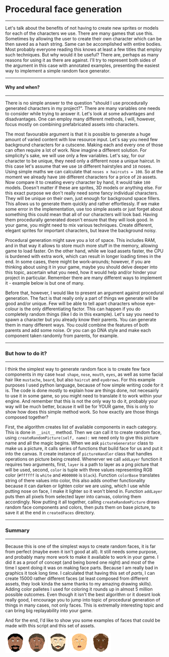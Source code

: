 # Procedural face generation

---

Let's talk about the benefits of not having to create new sprites or models for each of the characters we use. There are many games that use this.
Sometimes by allowing the user to create their own character which can be then saved as a hash string.
Same can be accomplished with entire bodies.
Most probably everyone reading this knows at least a few titles that employ such techniques.
But why would it be useful?
There are, perhaps as many reasons for using it as there are against.
I'll try to represent both sides of the argument in this case with annotated examples, presenting the easiest way to implement a simple random face generator.

---

#### Why and when?

---

There is no simple answer to the question "should I use procedurally generated characters in my project?".
There are many variables one needs to consider while trying to answer it.
Let's look at some advantages and disadvantages.
One can employ many different methods, I will, however, focus mostly on combining prefabricated assets into characters.


The most favourable argument is that it is possible to generate a huge amount of varied content with low resource input.
Let's say you need few background characters for a cutscene.
Making each and every one of those can often require a lot of work.
Now imagine a different solution. For simplicity's sake, we will use only a few variables.
Let's say, for our character to be unique, they need only a different nose a unique haircut.
In this case let's assume that we use `10` different hairstyles and `10` noses.
Using simple maths we can calculate that `noses x haircuts = 100`.
So at the moment we already have `100` different characters for a price of `20` assets.
Now compare it to creating every character by hand, it would take `100` models.
Doesn't matter if these are sprites, 3D models or anything else.
For this exact purpose we don't really need some fancy individual characters.
They will be unique on their own, just enough for background space fillers.
This allows us to generate them quickly and rather effortlessly.
If we make some error in the implementation, use too simple assets or just forget about something this could mean that all of our characters will look bad.
Having them procedurally generated doesn't ensure that they will look good.
In your game, you might need to mix various techniques.
Create different, elegant sprites for important characters, but leave the background noisy.


Procedural generation might save you a lot of space.
This includes RAM, and in that way it allows to store much more stuff in the memory, allowing game to load faster.
On the other hand, while we load assets faster, the CPU is burdened with extra work, which can result in longer loading times in the end.
In some cases, there might be work-arounds; however, if you are thinking about using it in your game, maybe you should delve deeper into this topic, ascertain what you need, how it would help and/or hinder your project in particular.
Remember there are many different ways to implement it - example below is but one of many.


Before that, however, I would like to present an argument against procedural generation.
The fact is that really only a part of things we generate will be good and/or unique.
Few will be able to tell apart characters whose eye-colour is the only differentiating factor.
This can happen if you do completely random things (like I do in this example).
Let's say you need to spawn a character but you already know their parents.
You can generate them in many different ways.
You could combine the features of both parents and add some noise.
Or you can go DNA style and make each component taken randomly from parents, for example.

---

### But how to do it?

---

I think the simplest way to generate random face is to create few face components in my case `head shape`, `nose`, `mouth`, `eyes`, as well as some facial hair like `mustache`, `beard`, but also `haircut` and `eyebrows`. For this example purposes I used python language, because of how simple writing code for it is. The code is done mostly to explain how are things done, not necesairly to use it in some game, so you might need to translate it to work within your engine. And remember that this is not the only way to do it, probably your way will be much better, bcause it will be for YOUR game, this is only to show how does this simple method work. So how exactly are those things composed together?


First, the algorithm creates list of available components in each category. This is done in `__init__` method. Then we can call it to create random face, using `createRandomPicture(self, name):` we need only to give this picture name and all the magic begins. When we ask `pictureGenerator` class to make us a picture, it calls series of functions that build face for us and put it into the canvas. It create instance of `pictureHandler` class that handles operations on picture being created. Whenerver we call `addLayer` function it requires two arguments, first, `layer` is a path to layer as a png picture that will be used, second, `color` is tuple with three values representing RGB color (`#ffffff` is `white` and `#000000` is `black`). Function `colorBase` translates string of there values into color, this also adds onother functionality because it can darken or lighten color we are using, which I use while putting nose on face, I make it lighter so it won't blend in. Function `addLayer` puts then all pixels from selected layer into canvas, coloring them accordingly. Now putting it all together, calling `createRandomPicture` draws random face components and colors, then puts them on base picture, to save it at the end in `createdFaces` directory.

---

### Summary

---

Because this is one of the simplest ways to create random faces, it is far from perfect (maybe even it isn't good at all). It still needs some purpose, and probably many more work to make it available to work in your game. I did it as a proof of concept (and being bored one night) and most of the time I spent doing it was on making face parts. Because I am really bad in graphics it took long time. I calculated that having this set of *parts*, I can create 15000 rather different faces (at least composed from different assets, they look kinda the same thanks to my amazing drawing skills). Adding color palletes I used for coloring it rounds up in almost 5 million possible outcomes. Even though it isn't the best algorithm or it doesnt look really good, I encourage you to jump into topic of procedural generation of things in many cases, not only faces. This is extremally interesting topic and can bring big replayability into your game.


And for the end, I'd like to show you some examples of faces that could be made with this script and this set of assets.


![face1](https://github.com/rionmuerte/proceduralFaceCreation/blob/master/createdFaces/1.png)
![face2](https://github.com/rionmuerte/proceduralFaceCreation/blob/master/createdFaces/2.png)
![face3](https://github.com/rionmuerte/proceduralFaceCreation/blob/master/createdFaces/3.png)
![face4](https://github.com/rionmuerte/proceduralFaceCreation/blob/master/createdFaces/4.png)
![face5](https://github.com/rionmuerte/proceduralFaceCreation/blob/master/createdFaces/5.png)
